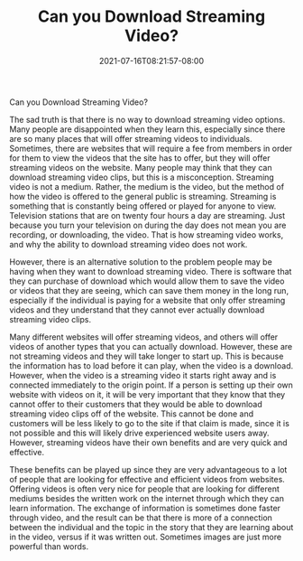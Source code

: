 ﻿---
title: "Can you Download Streaming Video?"
date: 2021-07-16T08:21:57-08:00
description: "video streaming Tips for Web Success"
featured_image: "/images/video streaming.jpg"
tags: ["video streaming"]
---

Can you Download Streaming Video?

The sad truth is that there is no way to download streaming video options.  Many people are disappointed when they learn this, especially since there are so many places that will offer streaming videos to individuals.  Sometimes, there are websites that will require a fee from members in order for them to view the videos that the site has to offer, but they will offer streaming videos on the website.  Many people may think that they can download streaming video clips, but this is a misconception.  Streaming video is not a medium.  Rather, the medium is the video, but the method of how the video is offered to the general public is streaming.  Streaming is something that is constantly being offered or played for anyone to view.  Television stations that are on twenty four hours a day are streaming.  Just because you turn your television on during the day does not mean you are recording, or downloading, the video.  That is how streaming video works, and why the ability to download streaming video does not work.

However, there is an alternative solution to the problem people may be having when they want to download streaming video.  There is software that they can purchase of download which would allow them to save the video or videos that they are seeing, which can save them money in the long run, especially if the individual is paying for a website that only offer streaming videos and they understand that they cannot ever actually download streaming video clips.  

Many different websites will offer streaming videos, and others will offer videos of another types that you can actually download.  However, these are not streaming videos and they will take longer to start up.  This is because the information has to load before it can play, when the video is a download.  However, when the video is a streaming video it starts right away and is connected immediately to the origin point.  If a person is setting up their own website with videos on it, it will be very important that they know that they cannot offer to their customers that they would be able to download streaming video clips off of the website.  This cannot be done and customers will be less likely to go to the site if that claim is made, since it is not possible and this will likely drive experienced website users away.  However, streaming videos have their own benefits and are very quick and effective.

These benefits can be played up since they are very advantageous to a lot of people that are looking for effective and efficient videos from websites.  Offering videos is often very nice for people that are looking for different mediums besides the written work on the internet through which they can learn information.  The exchange of information is sometimes done faster through video, and the result can be that there is more of a connection between the individual and the topic in the story that they are learning about in the video, versus if it was written out.  Sometimes images are just more powerful than words.

